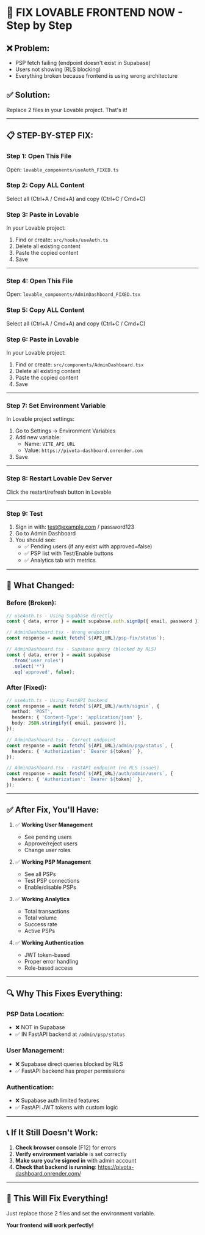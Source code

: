 # 🚨 FIX LOVABLE FRONTEND NOW - Step by Step

## ❌ **Problem:**
- PSP fetch failing (endpoint doesn't exist in Supabase)
- Users not showing (RLS blocking)
- Everything broken because frontend is using wrong architecture

## ✅ **Solution:**
Replace 2 files in your Lovable project. That's it!

---

## 📋 **STEP-BY-STEP FIX:**

### **Step 1: Open This File**
Open: `lovable_components/useAuth_FIXED.ts`

### **Step 2: Copy ALL Content**
Select all (Ctrl+A / Cmd+A) and copy (Ctrl+C / Cmd+C)

### **Step 3: Paste in Lovable**
In your Lovable project:
1. Find or create: `src/hooks/useAuth.ts`
2. Delete all existing content
3. Paste the copied content
4. Save

---

### **Step 4: Open This File**
Open: `lovable_components/AdminDashboard_FIXED.tsx`

### **Step 5: Copy ALL Content**
Select all (Ctrl+A / Cmd+A) and copy (Ctrl+C / Cmd+C)

### **Step 6: Paste in Lovable**
In your Lovable project:
1. Find or create: `src/components/AdminDashboard.tsx`
2. Delete all existing content
3. Paste the copied content
4. Save

---

### **Step 7: Set Environment Variable**
In Lovable project settings:
1. Go to Settings → Environment Variables
2. Add new variable:
   - Name: `VITE_API_URL`
   - Value: `https://pivota-dashboard.onrender.com`
3. Save

---

### **Step 8: Restart Lovable Dev Server**
Click the restart/refresh button in Lovable

---

### **Step 9: Test**
1. Sign in with: test@example.com / password123
2. Go to Admin Dashboard
3. You should see:
   - ✅ Pending users (if any exist with approved=false)
   - ✅ PSP list with Test/Enable buttons
   - ✅ Analytics tab with metrics

---

## 🎯 **What Changed:**

### **Before (Broken):**
```typescript
// useAuth.ts - Using Supabase directly
const { data, error } = await supabase.auth.signUp({ email, password });

// AdminDashboard.tsx - Wrong endpoint
const response = await fetch(`${API_URL}/psp-fix/status`);

// AdminDashboard.tsx - Supabase query (blocked by RLS)
const { data, error } = await supabase
  .from('user_roles')
  .select('*')
  .eq('approved', false);
```

### **After (Fixed):**
```typescript
// useAuth.ts - Using FastAPI backend
const response = await fetch(`${API_URL}/auth/signin`, {
  method: 'POST',
  headers: { 'Content-Type': 'application/json' },
  body: JSON.stringify({ email, password }),
});

// AdminDashboard.tsx - Correct endpoint
const response = await fetch(`${API_URL}/admin/psp/status`, {
  headers: { 'Authorization': `Bearer ${token}` },
});

// AdminDashboard.tsx - FastAPI endpoint (no RLS issues)
const response = await fetch(`${API_URL}/auth/admin/users`, {
  headers: { 'Authorization': `Bearer ${token}` },
});
```

---

## ✅ **After Fix, You'll Have:**

1. ✅ **Working User Management**
   - See pending users
   - Approve/reject users
   - Change user roles

2. ✅ **Working PSP Management**
   - See all PSPs
   - Test PSP connections
   - Enable/disable PSPs

3. ✅ **Working Analytics**
   - Total transactions
   - Total volume
   - Success rate
   - Active PSPs

4. ✅ **Working Authentication**
   - JWT token-based
   - Proper error handling
   - Role-based access

---

## 🔍 **Why This Fixes Everything:**

### **PSP Data Location:**
- ❌ NOT in Supabase
- ✅ IN FastAPI backend at `/admin/psp/status`

### **User Management:**
- ❌ Supabase direct queries blocked by RLS
- ✅ FastAPI backend has proper permissions

### **Authentication:**
- ❌ Supabase auth limited features
- ✅ FastAPI JWT tokens with custom logic

---

## 📞 **If It Still Doesn't Work:**

1. **Check browser console** (F12) for errors
2. **Verify environment variable** is set correctly
3. **Make sure you're signed in** with admin account
4. **Check that backend is running**: https://pivota-dashboard.onrender.com/

---

## 🚀 **This Will Fix Everything!**

Just replace those 2 files and set the environment variable.

**Your frontend will work perfectly!**



